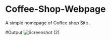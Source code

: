 # Coffee-Shop-Webpage
A simple homepage of Coffee shop Site . 

#Output
![Screenshot (2)](https://user-images.githubusercontent.com/95553580/196020601-908291b6-b122-4eac-86e2-7b0ca8178aab.png)
